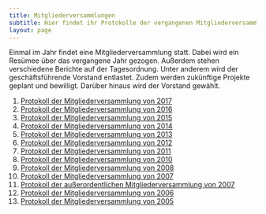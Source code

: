 ```yaml
---
title: Mitgliederversammlungen
subtitle: Hier findet ihr Protokolle der vergangenen Mitgliederversammlungen.
layout: page
---
```

Einmal im Jahr findet eine Mitgliederversammlung statt. Dabei wird ein Resümee über das vergangene Jahr gezogen. Außerdem stehen verschiedene Berichte auf der Tagesordnung. Unter anderem wird der geschäftsführende Vorstand entlastet.
Zudem werden zukünftige Projekte geplant und bewilligt. Darüber hinaus wird der Vorstand gewählt.

1. [Protokoll der Mitgliederversammlung von 2017](/dokumente/jhv_2017.pdf)
1. [Protokoll der Mitgliederversammlung von 2016](/dokumente/jhv_2016.pdf)
1. [Protokoll der Mitgliederversammlung von 2015](/dokumente/jhv_2015.pdf)
1. [Protokoll der Mitgliederversammlung von 2014](/dokumente/jhv_2014.pdf)
1. [Protokoll der Mitgliederversammlung von 2013](/dokumente/jhv_2013.pdf)
1. [Protokoll der Mitgliederversammlung von 2012](/dokumente/jhv_2012.pdf)
1. [Protokoll der Mitgliederversammlung von 2011](/dokumente/jhv_2011.pdf)
1. [Protokoll der Mitgliederversammlung von 2010](/dokumente/jhv_2010.pdf)
1. [Protokoll der Mitgliederversammlung von 2008](/dokumente/jhv_2008.pdf)
1. [Protokoll der Mitgliederversammlung von 2007](/dokumente/jhv_2007.pdf)
1. [Protokoll der außerordentlichen Mitgliederversammlung von 2007](/dokumente/jhv_2007_ao.pdf)
1. [Protokoll der Mitgliederversammlung von 2006](/dokumente/jhv_2006.pdf)
1. [Protokoll der Mitgliederversammlung von 2005](/dokumente/jhv_2005.pdf)
